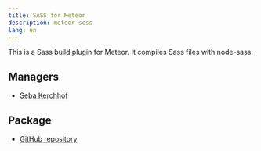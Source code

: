 ```yaml
---
title: SASS for Meteor
description: meteor-scss
lang: en
---
```


This is a Sass build plugin for Meteor. It compiles Sass files with node-sass.

## Managers
* [Seba Kerchhof](https://github.com/sebakerckhof)

## Package
* [GitHub repository](https://github.com/Meteor-Community-Packages/meteor-scss)

